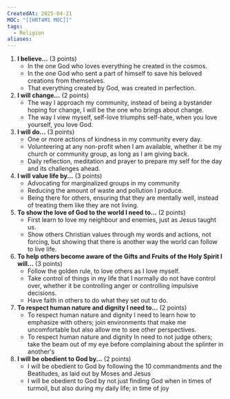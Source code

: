 ```yaml
---
CreatedAt: 2025-04-21
MOC: "[[HRT4M1 MOC]]"
tags:
  - Religion
aliases:
---
```

1. **I believe...** (3 points)
    - In the one God who loves everything he created in the cosmos.
    - In the one God who sent a part of himself to save his beloved creations from themselves.
    - That everything created by God, was created in perfection. 
2. **I will change...** (2 points)
    - The way I approach my community, instead of being a bystander hoping for change, I will be the one who brings about change.
    - The way I view myself, self-love triumphs self-hate, when you love yourself, you love God.
3. **I will do...** (3 points)
    - One or more actions of kindness in my community every day.
    - Volunteering at any non-profit when I am available, whether it be my church or community group, as long as I am giving back.
    - Daily reflection, meditation and prayer to prepare my self for the day and its challenges ahead.
4. **I will value life by...** (3 points)
    - Advocating for marginalized groups in my community
    - Reducing the amount of waste and pollution I produce. 
    - Being there for others, ensuring that they are mentally well, instead of treating them like they are not living.
5. **To show the love of God to the world I need to...** (2 points)
    - First learn to love my neighbour and enemies, just as Jesus taught us.
    - Show others Christian values through my words and actions, not forcing, but showing that there is another way the world can follow to live life.
6. **To help others become aware of the Gifts and Fruits of the Holy Spirit I will...** (3 points)
    - Follow the golden rule, to love others as I love myself.
    - Take control of things in my life that I normally do not have control over, whether it be controlling anger or controlling impulsive decisions. 
    - Have faith in others to do what they set out to do.
7. **To respect human nature and dignity I need to...** (2 points)
    - To respect human nature and dignity I need to learn how to emphasize with others; join environments that make me uncomfortable but also allow me to see other perspectives.
    - To respect human nature and dignity In need to not judge others; take the beam out of my eye before complaining about the splinter in another's
8. **I will be obedient to God by...** (2 points)
    - I will be obedient to God by following the 10 commandments and the Beatitudes, as laid out by Moses and Jesus
    - I will be obedient to God by not just finding God when in times of turmoil, but also during my daily life; in time of joy
